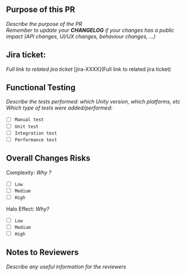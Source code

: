 ## Purpose of this PR
_Describe the purpose of the PR_  
_Remember to update your **CHANGELOG** if your changes has a public impact (API changes, UI/UX changes, behaviour changes, ...)_

## Jira ticket:
_Full link to related jira ticket_
[jira-XXXX](Full link to related jira ticket)

## Functional Testing
_Describe the tests performed: which Unity version, which platforms, etc_  
_Which type of tests were added/performed:_
- [ ] `Manual test`
- [ ] `Unit test`
- [ ] `Integration test`
- [ ] `Performance test`

## Overall Changes Risks
Complexity:
_Why ?_
- [ ] `Low`
- [ ] `Medium`
- [ ] `High`

Halo Effect:
_Why?_
- [ ] `Low`
- [ ] `Medium`
- [ ] `High`

## Notes to Reviewers
_Describe any useful information for the reviewers_
